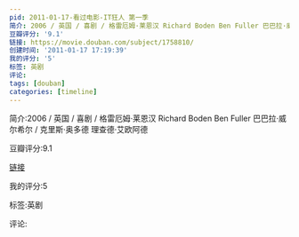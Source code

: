 ```yaml
---
pid: 2011-01-17-看过电影-IT狂人 第一季
简介: 2006 / 英国 / 喜剧 / 格雷厄姆·莱恩汉 Richard Boden Ben Fuller 巴巴拉·威尔希尔 / 克里斯·奥多德 理查德·艾欧阿德
豆瓣评分: '9.1'
链接: https://movie.douban.com/subject/1758810/
创建时间: '2011-01-17 17:19:39'
我的评分: '5'
标签: 英剧
评论:
tags: [douban]
categories: [timeline]
---
```

简介:2006 / 英国 / 喜剧 / 格雷厄姆·莱恩汉 Richard Boden Ben Fuller 巴巴拉·威尔希尔 / 克里斯·奥多德 理查德·艾欧阿德

豆瓣评分:9.1

[链接](https://movie.douban.com/subject/1758810/)

我的评分:5

标签:英剧

评论:

